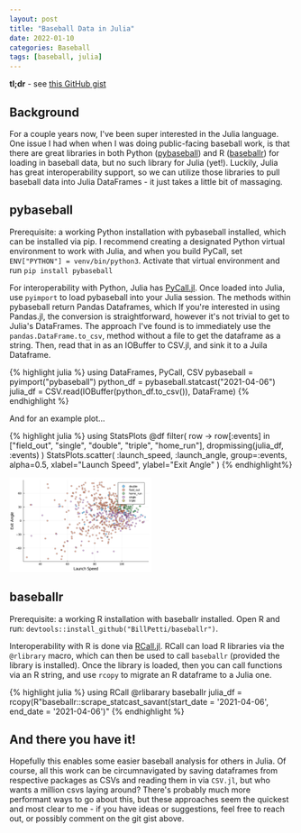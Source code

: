 ```yaml
---
layout: post
title: "Baseball Data in Julia"
date: 2022-01-10
categories: Baseball
tags: [baseball, julia]
---
```


**tl;dr** - see [this GitHub gist](https://gist.github.com/tjburch/364f244688e0942d5d4cb0ae28cfa053)

## Background

For a couple years now, I've been super interested in the Julia language. One issue I had when when I was doing public-facing baseball work, is that there are great libraries in both Python ([pybaseball](https://github.com/jldbc/pybaseball)) and R ([baseballr](https://billpetti.github.io/baseballr/)) for loading in baseball data, but no such library for Julia (yet!). Luckily, Julia has great interoperability support, so we can utilize those libraries to pull baseball data into Julia DataFrames - it just takes a little bit of massaging. 

## pybaseball

Prerequisite: a working Python installation with pybaseball installed, which can be installed via pip. I recommend creating a designated Python virtual environment to work with Julia, and when you build PyCall, set `ENV["PYTHON"] = venv/bin/python3`. Activate that virtual environment and run `pip install pybaseball`

For interoperability with Python, Julia has [PyCall.jl](https://github.com/JuliaPy/PyCall.jl). Once loaded into Julia, use `pyimport` to load pybaseball into your Julia session. The methods within pybaseball return Pandas Dataframes, which If you're interested in using Pandas.jl, the conversion is straightforward, however it's not trivial to get to Julia's DataFrames. The approach I've found is to immediately use the `pandas.DataFrame.to_csv`, method without a file to get the dataframe as a string. Then, read that in as an IOBuffer to CSV.jl, and sink it to a Juila Dataframe.


{% highlight julia %}
using DataFrames, PyCall, CSV
pybaseball = pyimport("pybaseball")
python_df = pybaseball.statcast("2021-04-06")
julia_df = CSV.read(IOBuffer(python_df.to_csv()), DataFrame)
{% endhighlight %}

And for an example plot...

{% highlight julia %}
using StatsPlots
@df filter(
    row -> row[:events] in ["field_out", "single", "double",  "triple", "home_run"], 
    dropmissing(julia_df, :events)
    ) StatsPlots.scatter(
        :launch_speed, 
        :launch_angle, 
        group=:events, 
        alpha=0.5, 
        xlabel="Launch Speed", 
        ylabel="Exit Angle"
    )
{% endhighlight%}

<img src="/blogimages/baseball_in_julia/example.png" class="center" style="width:50%;">

## baseballr

Prerequisite: a working R installation with baseballr installed. Open R and run: `devtools::install_github("BillPetti/baseballr")`.

Interoperability with R is done via [RCall.jl](https://juliainterop.github.io/RCall.jl/stable/). RCall can load R libraries via the `@rlibrary` macro, which can then be used to call `baseballr` (provided the library is installed). Once the library is loaded, then you can call functions via an R string, and use `rcopy` to migrate an R dataframe to a Julia one.

{% highlight julia %}
using RCall
@rlibarary baseballr
julia_df = rcopy(R"baseballr::scrape_statcast_savant(start_date = '2021-04-06', end_date = '2021-04-06')"
{% endhighlight %}

## And there you have it!

Hopefully this enables some easier baseball analysis for others in Julia. Of course, all this work can be circumnavigated by saving dataframes from respective packages as CSVs and reading them in via `CSV.jl`, but who wants a million csvs laying around? There's probably much more performant ways to go about this, but these approaches seem the quickest and most clear to me - if you have ideas or suggestions, feel free to reach out, or possibly comment on the git gist above.